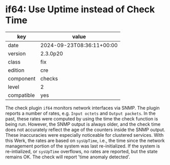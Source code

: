 [//]: # (werk v2)
# if64: Use Uptime instead of Check Time

key        | value
---------- | ---
date       | 2024-09-23T08:36:11+00:00
version    | 2.3.0p20
class      | fix
edition    | cre
component  | checks
level      | 2
compatible | yes

The check plugin `if64` monitors network interfaces via SNMP.
The plugin reports a number of rates, e.g. `Input octets` and `Output packets`.
In the past, these rates were computed by using the time the check function is being run.
However, the SNMP output is always older, and the check time does not accurately reflect the age of the counters inside the SNMP output.
These inaccuracies were especially noticeable for clustered services.
With this Werk, the rates are based on `sysUpTime`, i.e., the time since the network management portion of the system was last re-initialized.
If the system is re-intialized, or `sysUpTime` overflows, no rates are reported, but the state remains OK.
The check will report 'time anomaly detected'.
